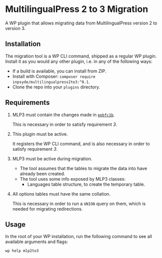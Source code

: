 # MultilingualPress 2 to 3 Migration
A WP plugin that allows migrating data from MultilingualPress version 2 to version 3.

## Installation
The migration tool is a WP CLI command, shipped as a regular WP plugin.
Install it as you would any other plugin, i.e. in any of the following ways:

- If a build is available, you can install from ZIP.
- Install with Composer: `composer require inpsyde/multilingualpress2to3:^0.1`.
- Clone the repo into your `plugins` directory.

## Requirements

1. MLP3 must contain the changes made in [`eebfc1b`][`inpsyde/multilingualpress@eebfc1b`].

    This is necessary in order to satisfy requirement *3*.

1. This plugin must be active.

    It registers the WP CLI command, and is also necessary in order to satisfy requirement *3*.

2. MLP3 must be active during migration.

    - The tool assumes that the tables to migrate the data into have already been created.
    - The tool uses some info exposed by MLP3 classes:
        * Languages table structure, to create the temporary table.
        
4. All options tables must have the same collation.

    This is necessary in order to run a `UNION` query on them, which is needed for
    migrating redirections.

## Usage
In the root of your WP installation, run the following command to see all available arguments and flags:

```
wp help mlp2to3
```

[`inpsyde/multilingualpress@eebfc1b`]: https://bitbucket.org/inpsyde/multilingualpress/commits/eebfc1b9caba54e028afc491fd3005d722a89995
